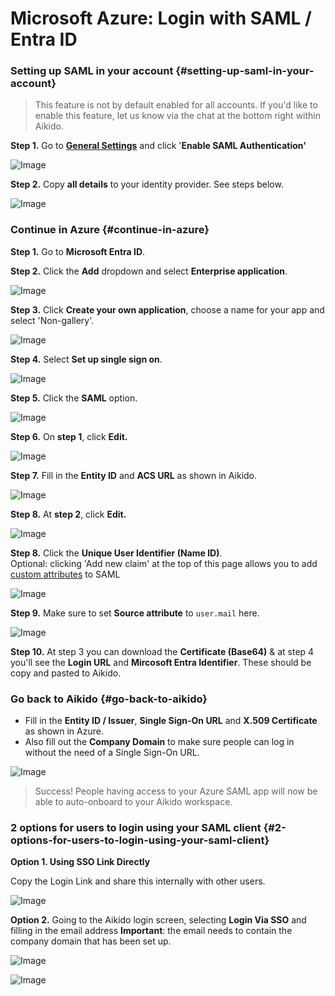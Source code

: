 # Microsoft Azure: Login with SAML / Entra ID

### Setting up SAML in your account {#setting-up-saml-in-your-account}

> This feature is not by default enabled for all accounts. If you'd like to enable this feature, let us know via the chat at the bottom right within Aikido.

**Step 1.** Go to [**General Settings**](https://app.aikido.dev/settings/account) and click '**Enable SAML Authentication'**

![Image](https://ucarecdn.com/226233e4-b7ed-4614-a3c7-2316aa00830e/)

**Step 2.** Copy **all details** to your identity provider. See steps below.

![Image](https://ucarecdn.com/af05c8a1-f44f-499c-85a3-40090e79ede6/)

### Continue in Azure {#continue-in-azure}

**Step 1.** Go to **Microsoft Entra ID**.

**Step 2.** Click the **Add** dropdown and select **Enterprise application**.

![Image](https://ucarecdn.com/e2b0c97b-cd57-473d-a88b-ae86bae5f17e/)

**Step 3.** Click **Create your own application**, choose a name for your app and select 'Non-gallery'.

![Image](https://ucarecdn.com/34300cbc-6836-46d3-bcda-326d3726eaac/)

**Step 4.** Select **Set up single sign on**.

![Image](https://ucarecdn.com/041ab86f-83f5-4f7d-b318-3a5e4b8a4fdb/)

**Step 5.** Click the **SAML** option.

![Image](https://ucarecdn.com/1659ec2c-7283-426d-894c-48ef502505ec/)

**Step 6.** On **step 1**, click **Edit.**

![Image](https://ucarecdn.com/62185eb3-6a97-427b-b914-3a1ec840b54c/)

**Step 7.** Fill in the **Entity ID** and **ACS URL** as shown in Aikido.

![Image](https://ucarecdn.com/b29695e0-9d2a-4f64-9a88-e30172e85348/)

**Step 8.** At **step 2**, click **Edit.**

![Image](https://ucarecdn.com/0cc0859a-2fbd-4ca9-9442-c8114c034d3b/)

**Step 8.** Click the **Unique User Identifier (Name ID)**.\
Optional: clicking 'Add new claim' at the top of this page allows you to add [custom attributes](https://help.aikido.dev/doc/saml-user-rights-using-custom-attributes/doc6Jm7BYzwg) to SAML

![Image](https://ucarecdn.com/c58d21d6-7556-43db-96eb-3f2b81663b8d/)

**Step 9.** Make sure to set **Source attribute** to `user.mail` here.

![Image](https://ucarecdn.com/7359629d-6b9b-4c7a-822a-46ddb14ae30e/)

**Step 10.** At step 3 you can download the **Certificate (Base64)** & at step 4 you'll see the **Login URL** and **Mircosoft Entra Identifier**. These should be copy and pasted to Aikido.

### Go back to Aikido {#go-back-to-aikido}

- Fill in the **Entity ID / Issuer**, **Single Sign-On URL** and **X.509 Certificate** as shown in Azure.
- Also fill out the **Company Domain** to make sure people can log in without the need of a Single Sign-On URL.

![Image](https://ucarecdn.com/ecd63576-b9c5-464a-ae53-3bbb1494f534/)

> Success! People having access to your Azure SAML app will now be able to auto-onboard to your Aikido workspace.

### 2 options for users to login using your SAML client {#2-options-for-users-to-login-using-your-saml-client}

**Option 1. Using SSO Link Directly**

Copy the Login Link and share this internally with other users.

![Image](https://ucarecdn.com/bf7e0490-bc80-42f3-8517-805537105a8d/)

**Option 2.** Going to the Aikido login screen, selecting **Login Via SSO** and filling in the email address **Important**: the email needs to contain the company domain that has been set up.

![Image](https://ucarecdn.com/a72d4e17-3465-4a72-bd1b-5b15115eb4da/)

![Image](https://ucarecdn.com/9ad5fafb-e1f7-4ac8-b3b7-37d4639c046d/)